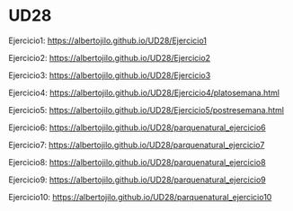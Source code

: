 # UD28

Ejercicio1: https://albertojilo.github.io/UD28/Ejercicio1

Ejercicio2: https://albertojilo.github.io/UD28/Ejercicio2

Ejercicio3: https://albertojilo.github.io/UD28/Ejercicio3

Ejercicio4: https://albertojilo.github.io/UD28/Ejercicio4/platosemana.html

Ejercicio5: https://albertojilo.github.io/UD28/Ejercicio5/postresemana.html

Ejercicio6: https://albertojilo.github.io/UD28/parquenatural_ejercicio6

Ejercicio7: https://albertojilo.github.io/UD28/parquenatural_ejercicio7

Ejercicio8: https://albertojilo.github.io/UD28/parquenatural_ejercicio8

Ejercicio9: https://albertojilo.github.io/UD28/parquenatural_ejercicio9

Ejercicio10: https://albertojilo.github.io/UD28/parquenatural_ejercicio10
